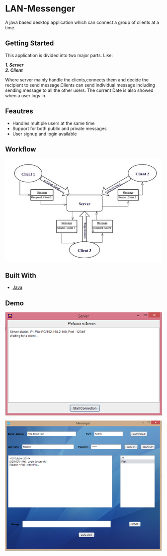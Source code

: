 # LAN-Messenger

A java based desktop application which can connect a group of clients at a time.

## Getting Started

This application is divided into two major parts. Like:<br>

***1. Server***<br>
***2. Client***<br>

Where server mainly handle the clients,connects them and decide the recipient to send message.Clients can send individual message including sending message to all the other users. The current Date is also showed when a user logs in.

## Feautres
- Handles multiple users at the same time
- Support for both public and private messages
- User signup and login available

## Workflow
![Main Design](https://raw.githubusercontent.com/PialKanti/LAN-Messenger/master/design.jpg)

## Built With
* [Java](https://go.java/index.html?intcmp=gojava-banner-java-com) 

## Demo

![Server](https://raw.githubusercontent.com/PialKanti/LAN-Messenger/master/demo1.png)

![Client](https://raw.githubusercontent.com/PialKanti/LAN-Messenger/master/demo2.png)
